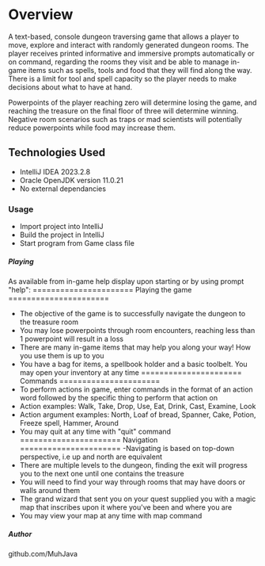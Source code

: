 # Overview
A text-based, console dungeon traversing game that allows a player to move, explore and interact with randomly generated dungeon rooms. The player receives printed informative and immersive prompts automatically or on command,
regarding the rooms they visit and be able to manage in-game items such as spells, tools and food that they will find along the way. There is a limit for tool and spell capacity so the player needs to make decisions 
about what to have at hand. 

Powerpoints of the player reaching zero will determine losing the game, and reaching the treasure on the final floor of three will determine winning. Negative room scenarios such as traps or mad scientists will 
potentially reduce powerpoints while food may increase them. 

## Technologies Used
- IntelliJ IDEA 2023.2.8
- Oracle OpenJDK version 11.0.21
- No external dependancies

### Usage
- Import project into IntelliJ 
- Build the project in IntelliJ
- Start program from Game class file

##### Playing
As available from in-game help display upon starting or by using prompt "help":
====================== Playing the game ======================
- The objective of the game is to successfully navigate the dungeon to the treasure room
- You may lose powerpoints through room encounters, reaching less than 1 powerpoint will result in a loss
- There are many in-game items that may help you along your way! How you use them is up to you
- You have a bag for items, a spellbook holder and a basic toolbelt. You may open your inventory at any time
====================== Commands ======================
- To perform actions in game, enter commands in the format of an action word followed by the specific thing to perform that action on
- Action examples: Walk, Take, Drop, Use, Eat, Drink, Cast, Examine, Look
- Action argument examples: North, Loaf of bread, Spanner, Cake, Potion, Freeze spell, Hammer, Around
- You may quit at any time with \"quit\" command
====================== Navigation ======================
-Navigating is based on top-down perspective, i.e up and north are equivalent
- There are multiple levels to the dungeon, finding the exit will progress you to the next one until one contains the treasure
- You will need to find your way through rooms that may have doors or walls around them
- The grand wizard that sent you on your quest supplied you with a magic map that inscribes upon it where you've been and where you are
- You may view your map at any time with map command

##### Author
github.com/MuhJava

